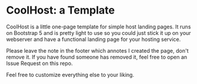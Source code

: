 # CoolHost: a Template
CoolHost is a little one-page template for simple host landing pages. 
It runs on Bootstrap 5 and is pretty light to use so you could just stick it up on your webserver and have a functional landing page for your hosting service.

Please leave the note in the footer which annotes I created the page, don't remove it.
If you have found someone has removed it, feel free to open an Issue Request on this repo.

Feel free to customize everything else to your liking.
